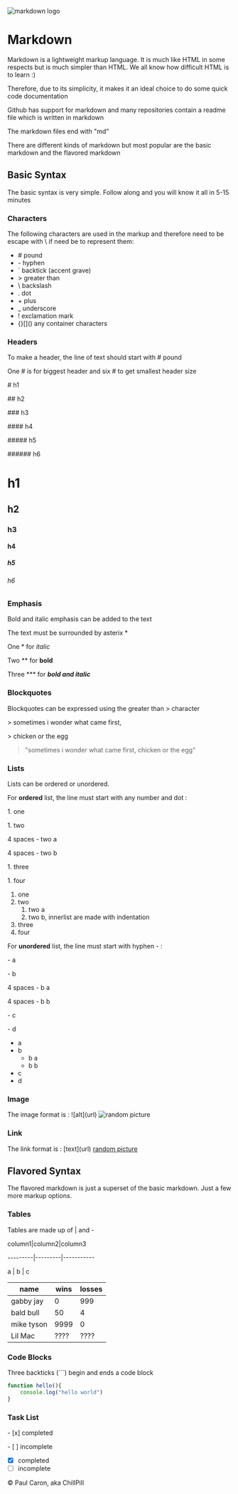 ![markdown logo](https://upload.wikimedia.org/wikipedia/commons/4/48/Markdown-mark.svg)

# Markdown

Markdown is a lightweight markup language. It is much like HTML in some respects but is much simpler than HTML. We all know how difficult HTML is to learn :)

Therefore, due to its simplicity, it makes it an ideal choice to do some quick code documentation

Github has support for markdown and many repositories contain a readme file which is written in markdown

The markdown files end with "md"

There are different kinds of markdown but most popular are the basic markdown and the flavored markdown

## Basic Syntax

The basic syntax is very simple. Follow along and you will know it all in 5-15 minutes

### Characters
The following characters are used in the markup and therefore need to be escape with \\ if need be to represent them:
- \# pound
- \- hyphen
- \` backtick (accent grave)
- \> greater than
- \\ backslash
- \. dot
- \+ plus
- \_ underscore
- \! exclamation mark
- \{\}\[\]\(\) any container characters

### Headers

To make a header, the line of text should start with \# pound

One \# is for biggest header and six \# to get smallest header size

\# h1

\## h2

\### h3

\#### h4

\##### h5

\###### h6

# h1
## h2
### h3
#### h4
##### h5
###### h6

### Emphasis

Bold and italic emphasis can be added to the text

The text must be surrounded by asterix \*

One \* for *italic* 

Two \*\* for **bold**

Three \*\*\* for ***bold and italic***

### Blockquotes

Blockquotes can be expressed using the greater than \> character

\> sometimes i wonder what came first,

\> chicken or the egg

> "sometimes i wonder what came first,
> chicken or the egg"

### Lists

Lists can be ordered or unordered.

For **ordered** list, the line must start with any number and dot :

1\. one

1\. two

4 spaces \- two a

4 spaces \- two b

1\. three

1\. four

1. one
1. two
    1. two a
    1. two b, innerlist are made with indentation
1. three
1. four

For **unordered** list, the line must start with hyphen \- :

\- a

\- b

4 spaces \- b a

4 spaces \- b b

\- c

\- d

- a
- b
    - b a
    - b b
- c
- d

### Image

The image format is :
\!\[alt\]\(url\)
![random picture](https://picsum.photos/200/300)
### Link

The link format is :
\[text\]\(url\)
[random picture](https://picsum.photos/200/300)

## Flavored Syntax

The flavored markdown is just a superset of the basic markdown. Just a few more markup options.


### Tables

Tables are made up of \| and \-

column1\|column2\|column3

\---------\|\---------\|\-----------

a     \| b    \|    c

name      |wins|losses
----------|----|-
gabby jay |0   |999
bald bull |50  |4
mike tyson|9999|0
Lil Mac   |????|????

### Code Blocks

Three backticks \(\`\`\`\) begin and ends a code block

```javascript
function hello(){
    console.log("hello world")
}
```

### Task List
\- \[x\] completed

\- \[ \] incomplete

- [x] completed
- [ ] incomplete

©️ Paul Caron, aka ChillPill

